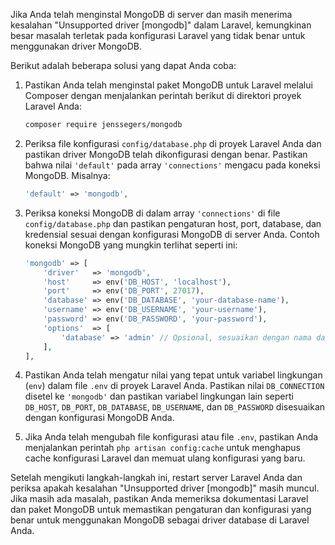 Jika Anda telah menginstal MongoDB di server dan masih menerima kesalahan "Unsupported driver [mongodb]" dalam Laravel, kemungkinan besar masalah terletak pada konfigurasi Laravel yang tidak benar untuk menggunakan driver MongoDB.

Berikut adalah beberapa solusi yang dapat Anda coba:

1. Pastikan Anda telah menginstal paket MongoDB untuk Laravel melalui Composer dengan menjalankan perintah berikut di direktori proyek Laravel Anda:
   ```bash
   composer require jenssegers/mongodb
   ```

2. Periksa file konfigurasi `config/database.php` di proyek Laravel Anda dan pastikan driver MongoDB telah dikonfigurasi dengan benar. Pastikan bahwa nilai `'default'` pada array `'connections'` mengacu pada koneksi MongoDB. Misalnya:
   ```php
   'default' => 'mongodb',
   ```

3. Periksa koneksi MongoDB di dalam array `'connections'` di file `config/database.php` dan pastikan pengaturan host, port, database, dan kredensial sesuai dengan konfigurasi MongoDB di server Anda. Contoh koneksi MongoDB yang mungkin terlihat seperti ini:
   ```php
   'mongodb' => [
       'driver'   => 'mongodb',
       'host'     => env('DB_HOST', 'localhost'),
       'port'     => env('DB_PORT', 27017),
       'database' => env('DB_DATABASE', 'your-database-name'),
       'username' => env('DB_USERNAME', 'your-username'),
       'password' => env('DB_PASSWORD', 'your-password'),
       'options'  => [
           'database' => 'admin' // Opsional, sesuaikan dengan nama database admin MongoDB
       ],
   ],
   ```

4. Pastikan Anda telah mengatur nilai yang tepat untuk variabel lingkungan (`env`) dalam file `.env` di proyek Laravel Anda. Pastikan nilai `DB_CONNECTION` disetel ke `'mongodb'` dan pastikan variabel lingkungan lain seperti `DB_HOST`, `DB_PORT`, `DB_DATABASE`, `DB_USERNAME`, dan `DB_PASSWORD` disesuaikan dengan konfigurasi MongoDB Anda.

5. Jika Anda telah mengubah file konfigurasi atau file `.env`, pastikan Anda menjalankan perintah `php artisan config:cache` untuk menghapus cache konfigurasi Laravel dan memuat ulang konfigurasi yang baru.

Setelah mengikuti langkah-langkah ini, restart server Laravel Anda dan periksa apakah kesalahan "Unsupported driver [mongodb]" masih muncul. Jika masih ada masalah, pastikan Anda memeriksa dokumentasi Laravel dan paket MongoDB untuk memastikan pengaturan dan konfigurasi yang benar untuk menggunakan MongoDB sebagai driver database di Laravel Anda.